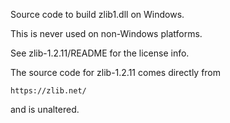 Source code to build zlib1.dll on Windows.

This is never used on non-Windows platforms.

See zlib-1.2.11/README for the license info.

The source code for zlib-1.2.11 comes directly from 

    https://zlib.net/

and is unaltered.
